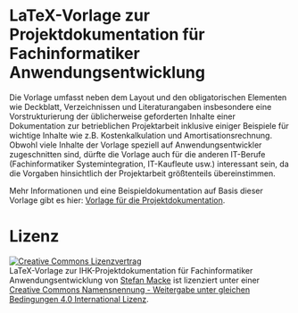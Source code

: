 # LaTeX-Vorlage zur Projektdokumentation für Fachinformatiker Anwendungsentwicklung

Die Vorlage umfasst neben dem Layout und den obligatorischen Elementen wie Deckblatt, Verzeichnissen und Literaturangaben insbesondere eine Vorstrukturierung der üblicherweise geforderten Inhalte einer Dokumentation zur betrieblichen Projektarbeit inklusive einiger Beispiele für wichtige Inhalte wie z.B. Kostenkalkulation und Amortisationsrechnung. Obwohl viele Inhalte der Vorlage speziell auf Anwendungsentwickler zugeschnitten sind, dürfte die Vorlage auch für die anderen IT-Berufe (Fachinformatiker Systemintegration, IT-Kaufleute usw.) interessant sein, da die Vorgaben hinsichtlich der Projektarbeit größtenteils übereinstimmen.

Mehr Informationen und eine Beispieldokumentation auf Basis dieser Vorlage gibt es hier: [Vorlage für die Projektdokumentation][fiaevorlage].

[fiaevorlage]: http://fiae.link/LaTeXVorlageFIAE "Vorlage für die Projektdokumentation"

# Lizenz

[![Creative Commons Lizenzvertrag](https://i.creativecommons.org/l/by-sa/4.0/88x31.png)](http://creativecommons.org/licenses/by-sa/4.0/)  
LaTeX-Vorlage zur IHK-Projektdokumentation für Fachinformatiker Anwendungsentwicklung von [Stefan Macke](http://fiae.link/LaTeXVorlageFIAE) ist lizenziert unter einer [Creative Commons Namensnennung - Weitergabe unter gleichen Bedingungen 4.0 International Lizenz](http://creativecommons.org/licenses/by-sa/4.0/).